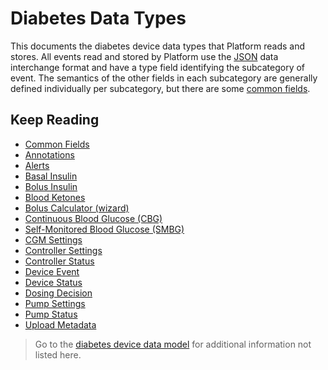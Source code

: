 <!-- omit in toc -->
# Diabetes Data Types

This documents the diabetes device data types that Platform reads and stores. All events read and stored by Platform use the [JSON](https://www.json.org/) data interchange format and have a type field identifying the subcategory of event. The semantics of the other fields in each subcategory are generally defined individually per subcategory, but there are some [common fields](./common-fields.md).

## Keep Reading

* [Common Fields](./common-fields.md)
* [Annotations](./annotations.md)
* [Alerts](./data-types/alert.md)
* [Basal Insulin](./data-types/basal.md)
* [Bolus Insulin](./data-types/bolus.md)
* [Blood Ketones](./data-types/blood-ketones.md)
* [Bolus Calculator (wizard)](./data-types/calculator.md)
* [Continuous Blood Glucose (CBG)](./data-types/cbg.md)
* [Self-Monitored Blood Glucose (SMBG)](./data-types/smbg.md)
* [CGM Settings](./data-types/cgm-settings.md)
* [Controller Settings](./data-types/controller-settings.md)
* [Controller Status](./data-types/controller-status.md)
* [Device Event](./data-types/device-event.md)
* [Device Status](./data-types/device-status.md)
* [Dosing Decision](./data-types/dosing-decision.md)
* [Pump Settings](./data-types/pump-settings.md)
* [Pump Status](./data-types/pump-status.md)
* [Upload Metadata](./data-types/upload.md)

<!-- theme: info -->

> Go to the [diabetes device data model](../device-data.md) for additional information not listed here.
